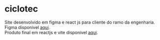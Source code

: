 # ciclotec
Site desenvolvido em figma e react js para cliente do ramo da engenharia. <br>
Figma disponivel <a href='https://www.figma.com/proto/KOehvCej9NMrWhhdIoXcLP/Ciclotec?node-id=1-2&t=mhSHTk4Pz4BVVtE9-0&scaling=min-zoom&page-id=0%3A1'>aqui</a>. <br>
Produto final em reactjs e vite disponível <a href='https://luizarodrigues399.github.io/ciclotec'>aqui</a>.
